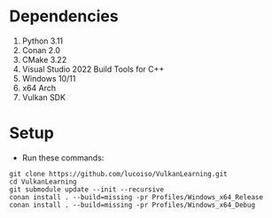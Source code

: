 # Dependencies
 1. Python 3.11
 2. Conan 2.0
 3. CMake 3.22
 4. Visual Studio 2022 Build Tools for C++
 5. Windows 10/11
 6. x64 Arch
 7. Vulkan SDK

# Setup
  - Run these commands:
```
git clone https://github.com/lucoiso/VulkanLearning.git
cd VulkanLearning
git submodule update --init --recursive
conan install . --build=missing -pr Profiles/Windows_x64_Release
conan install . --build=missing -pr Profiles/Windows_x64_Debug
```
